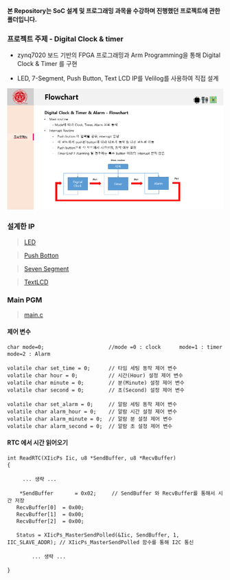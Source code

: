  **본 Repository는 SoC 설계 및 프로그래밍 과목을 수강하며 진행했던 프로젝트에 관한 폴더입니다.**
 
 
 
 
 ### 프로젝트 주제 - Digital Clock & timer
  - zynq7020 보드 기반의 FPGA 프로그래밍과 Arm Programming을 통해 Digital Clock & Timer 를 구현
  
  - LED, 7-Segment, Push Button, Text LCD IP를 Velilog를 사용하여 직접 설계
  
  
  ![Flow Chart](images/flowchart.PNG)
  
  
  
  ### 설계한 IP
  
  > [LED](https://github.com/Byung-moon/SOC-Programming/tree/master/SoC_Term/ip_repo/led_9.0/hdl)
  
  > [Push Botton](https://github.com/Byung-moon/SOC-Programming/tree/master/SoC_Term/ip_repo/pushbutton_1.0/hdl)
  
  > [Seven Segment](https://github.com/Byung-moon/SOC-Programming/tree/master/SoC_Term/ip_repo/seven_seg_1.0/hdl)
  
  > [TextLCD](https://github.com/Byung-moon/SOC-Programming/tree/master/SoC_Term/ip_repo/textlcd_1.0/hdl)
  
  
  
  ### Main PGM
  
  > [main.c](https://github.com/Byung-moon/SOC-Programming/blob/master/SoC_Term/term_proj/term_project.sdk/ps_term_project/src/main.c)
  
  
  #### 제어 변수
  ```
  char mode=0;                     //mode =0 : clock      mode=1 : timer	mode=2 : Alarm
  
  volatile char set_time = 0;      // 타임 세팅 동작 제어 변수
  volatile char hour = 0;          // 시간(Hour) 설정 제어 변수
  volatile char minute = 0;        // 분(Minute) 설정 제어 변수
  volatile char second = 0;        // 초(Second) 설정 제어 변수
  
  volatile char set_alarm = 0;     // 알람 세팅 동작 제어 변수
  volatile char alarm_hour = 0;    // 알람 시간 설정 제어 변수
  volatile char alarm_minute = 0;  // 알람 분 설정 제어 변수
  volatile char alarm_second = 0;  // 알람 초 설정 제어 변수
  
  ```
  
  
  #### RTC 에서 시간 읽어오기
  ```
  int ReadRTC(XIicPs Iic, u8 *SendBuffer, u8 *RecvBuffer)
  {
  
       ... 생략 ...

      *SendBuffer		= 0x02;     // SendBuffer 와 RecvBuffer를 통해서 시간 저장  
     RecvBuffer[0]	= 0x00;
     RecvBuffer[1]	= 0x00;
     RecvBuffer[2]	= 0x00;
     
     Status = XIicPs_MasterSendPolled(&Iic, SendBuffer, 1, IIC_SLAVE_ADDR); // XIicPs_MasterSendPolled 함수를 통해 I2C 통신 

	      ... 생략 ...
       
  }
  ```
  
  
 
 
 

